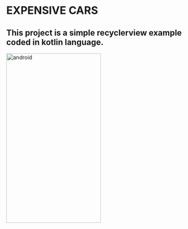 # EXPENSIVE CARS

## This project is a simple recyclerview example coded in kotlin language.

<img src="https://swanky.website/PicturesAndGifs/Screenshot1.png" alt="android" width="250" height="450"/>
